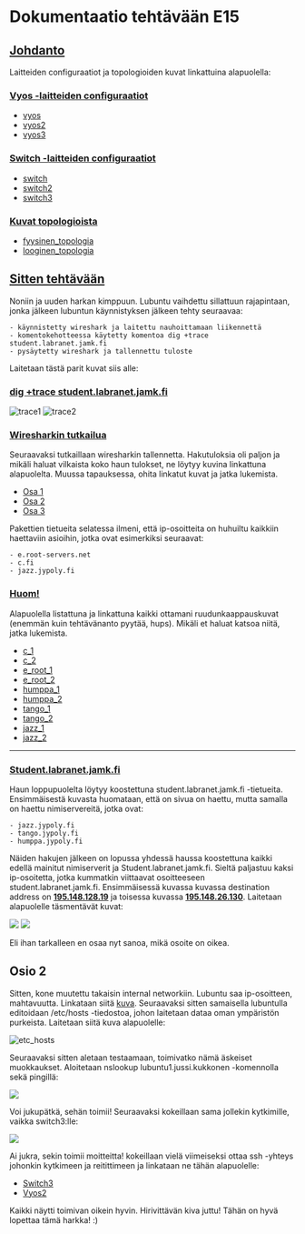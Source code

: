 # Dokumentaatio tehtävään E15

## <ins>Johdanto

Laitteiden configuraatiot ja topologioiden kuvat linkattuina alapuolella:

### <ins>Vyos -laitteiden configuraatiot
* [vyos](E15/vyos.cfg)
* [vyos2](E15/vyos2.cfg)
* [vyos3](E15/vyos3.cfg)

### <ins>Switch -laitteiden configuraatiot

* [switch](E15/switch.cfg)
* [switch2](E15/switch2.cfg)
* [switch3](E15/switch3.cfg)

### <ins>Kuvat topologioista

* [fyysinen_topologia](E15/fyysinen_topologia.png)
* [looginen_topologia](E15/looginen_topologia.PNG)

## <ins>Sitten tehtävään

Noniin ja uuden harkan kimppuun. Lubuntu vaihdettu sillattuun rajapintaan, jonka jälkeen lubuntun käynnistyksen jälkeen tehty seuraavaa:
~~~
- käynnistetty wireshark ja laitettu nauhoittamaan liikennettä
- komentokehotteessa käytetty komentoa dig +trace student.labranet.jamk.fi
- pysäytetty wireshark ja tallennettu tuloste
~~~
Laitetaan tästä parit kuvat siis alle:

### <ins>dig +trace student.labranet.jamk.fi</ins>

![trace1](E15/dig_trace.PNG)
![trace2](E15/dig_trace_2.PNG)

### <ins>Wiresharkin tutkailua</ins>

Seuraavaksi tutkaillaan wiresharkin tallennetta. Hakutuloksia oli paljon ja mikäli haluat vilkaista koko haun tulokset, ne löytyy kuvina linkattuna alapuolelta. Muussa tapauksessa, ohita linkatut kuvat ja jatka lukemista.

- [Osa 1](E15/dns1.PNG)
- [Osa 2](E15/dns2.PNG)
- [Osa 3](E15/dns3.PNG)

Pakettien tietueita selatessa ilmeni, että ip-osoitteita on huhuiltu kaikkiin haettaviin asioihin, jotka ovat esimerkiksi seuraavat:
~~~
- e.root-servers.net
- c.fi
- jazz.jypoly.fi
~~~

### <ins>Huom!</ins>

Alapuolella listattuna ja linkattuna kaikki ottamani ruudunkaappauskuvat (enemmän kuin tehtävänanto pyytää, hups). Mikäli et haluat katsoa niitä, jatka lukemista.

- [c_1](E15/dns_query_c_1.PNG)
- [c_2](E15/dns_query_c_2.PNG)
- [e_root_1](E15/dns_query_e_root_1.PNG)
- [e_root_2](E15/dns_query_e_root_2.PNG)
- [humppa_1](E15/dns_query_humppa_1.PNG)
- [humppa_2](E15/dns_query_humppa_2.PNG)
- [tango_1](E15/dns_query_tango_1.PNG)
- [tango_2](E15/dns_query_tango_2.PNG)
- [jazz_1](E15/dns_query_jazz_1.PNG)
- [jazz_2](E15/dns_query_jazz_2.PNG)

- - -

### <ins>Student.labranet.jamk.fi</ins>

Haun loppupuolelta löytyy koostettuna student.labranet.jamk.fi -tietueita. Ensimmäisestä kuvasta huomataan, että on sivua on haettu, mutta samalla on haettu nimiservereitä, jotka ovat:

~~~
- jazz.jypoly.fi
- tango.jypoly.fi
- humppa.jypoly.fi
~~~

Näiden hakujen jälkeen on lopussa yhdessä haussa koostettuna kaikki edellä mainitut nimiserverit ja Student.labranet.jamk.fi. Sieltä paljastuu kaksi ip-osoitetta, jotka kummatkin viittaavat osoitteeseen student.labranet.jamk.fi. Ensimmäisessä kuvassa kuvassa destination address on **<ins>195.148.128.19** ja toisessa kuvassa **<ins>195.148.26.130**. Laitetaan alapuolelle täsmentävät kuvat:

![](E15/dns_query_kaikki_1.PNG)
![](E15/dns_query_kaikki_2.PNG)

Eli ihan tarkalleen en osaa nyt sanoa, mikä osoite on oikea.

## Osio 2

Sitten, kone muutettu takaisin internal networkiin. Lubuntu saa ip-osoitteen, mahtavuutta. Linkataan siitä [kuva](E15/ip_addr_ok.PNG). Seuraavaksi sitten samaisella lubuntulla editoidaan /etc/hosts -tiedostoa, johon laitetaan dataa oman ympäristön purkeista. Laitetaan siitä kuva alapuolelle:

![etc_hosts](E15/etc_hosts.PNG)

Seuraavaksi sitten aletaan testaamaan, toimivatko nämä äskeiset muokkaukset. Aloitetaan nslookup lubuntu1.jussi.kukkonen -komennolla sekä pingillä:

![](E15/nslookup_ping_lubuntu1.PNG)

Voi jukupätkä, sehän toimii! Seuraavaksi kokeillaan sama jollekin kytkimille, vaikka switch3:lle:

![](E15/nslookup_ping_switch3.PNG)

Ai jukra, sekin toimii moitteitta! kokeillaan vielä viimeiseksi ottaa ssh -yhteys johonkin kytkimeen ja reitittimeen ja linkataan ne tähän alapuolelle:

- [Switch3](E15/ssh_switch_3.PNG)
- [Vyos2](E15/ssh_vyos_2.PNG)

Kaikki näytti toimivan oikein hyvin. Hirivittävän kiva juttu! Tähän on hyvä lopettaa tämä harkka! :)